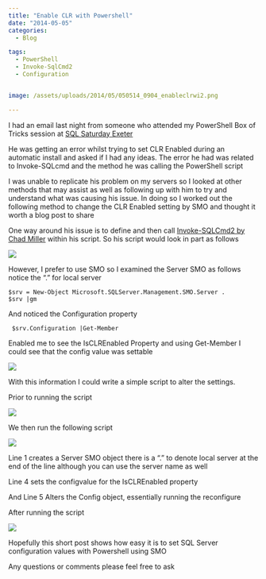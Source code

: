 ```yaml
---
title: "Enable CLR with Powershell"
date: "2014-05-05" 
categories:
  - Blog

tags:
  - PowerShell
  - Invoke-SqlCmd2
  - Configuration


image: /assets/uploads/2014/05/050514_0904_enableclrwi2.png

---
```

I had an email last night from someone who attended my PowerShell Box of Tricks session at [SQL Saturday Exeter](http://sqlsouthwest.co.uk/sqlsat269/)

He was getting an error whilst trying to set CLR Enabled during an automatic install and asked if I had any ideas. The error he had was related to Invoke-SQLcmd and the method he was calling the PowerShell script

I was unable to replicate his problem on my servers so I looked at other methods that may assist as well as following up with him to try and understand what was causing his issue. In doing so I worked out the following method to change the CLR Enabled setting by SMO and thought it worth a blog post to share

One way around his issue is to define and then call [Invoke-SQLCmd2 by Chad Miller](http://gallery.technet.microsoft.com/scriptcenter/7985b7ef-ed89-4dfd-b02a-433cc4e30894) within his script. So his script would look in part as follows

![](https://blog.robsewell.com/assets/uploads/2014/05/050514_0904_enableclrwi1.png)

However, I prefer to use SMO so I examined the Server SMO as follows notice the “.” for local server

    $srv = New-Object Microsoft.SQLServer.Management.SMO.Server .
    $srv |gm

And noticed the Configuration property

     $srv.Configuration |Get-Member


Enabled me to see the IsCLREnabled Property and using Get-Member I could see that the config value was settable

![](https://blog.robsewell.com/assets/uploads/2014/05/050514_0904_enableclrwi2.png)

With this information I could write a simple script to alter the settings.

Prior to running the script

![](https://blog.robsewell.com/assets/uploads/2014/05/050514_0904_enableclrwi3.png)

We then run the following script

![](https://blog.robsewell.com/assets/uploads/2014/05/050514_0904_enableclrwi4.png)

Line 1 creates a Server SMO object there is a “.” to denote local server at the end of the line although you can use the server name as well

Line 4 sets the configvalue for the IsCLREnabled property

And Line 5 Alters the Config object, essentially running the reconfigure

After running the script

![](https://blog.robsewell.com/assets/uploads/2014/05/050514_0904_enableclrwi5.png)

Hopefully this short post shows how easy it is to set SQL Server configuration values with Powershell using SMO

Any questions or comments please feel free to ask
